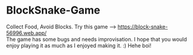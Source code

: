 # BlockSnake-Game
Collect Food, Avoid Blocks.
Try this game --> https://block-snake-56996.web.app/  
The game has some bugs and needs improvisation. I hope that you would enjoy playing it as much as I enjoyed making it. :)
Hehe boi!
